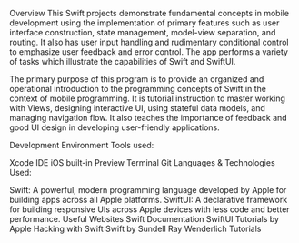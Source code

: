 Overview
This Swift projects demonstrate fundamental concepts in mobile development using the implementation of primary features such as user interface construction, state management, model-view separation, and routing. It also has user input handling and rudimentary conditional control to emphasize user feedback and error control. The app performs a variety of tasks which illustrate the capabilities of Swift and SwiftUI.

The primary purpose of this program is to provide an organized and operational introduction to the programming concepts of Swift in the context of mobile programming. It is tutorial instruction to master working with Views, designing interactive UI, using stateful data models, and managing navigation flow. It also teaches the importance of feedback and good UI design in developing user-friendly applications.

Development Environment
Tools used:

Xcode IDE
iOS built-in Preview
Terminal
Git
Languages & Technologies Used:

Swift: A powerful, modern programming language developed by Apple for building apps across all Apple platforms.
SwiftUI: A declarative framework for building responsive UIs across Apple devices with less code and better performance.
Useful Websites
Swift Documentation
SwiftUI Tutorials by Apple
Hacking with Swift
Swift by Sundell
Ray Wenderlich Tutorials
